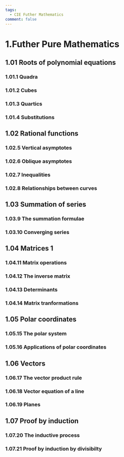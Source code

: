 ```yaml
---
tags:
  - CIE Futher Mathematics
comment: false
---
```


# 1.Futher Pure Mathematics

## 1.01 Roots of polynomial equations

### 1.01.1 Quadra

### 1.01.2 Cubes

### 1.01.3 Quartics

### 1.01.4 Substitutions

## 1.02 Rational functions

### 1.02.5 Vertical asymptotes

### 1.02.6 Oblique asymptotes

### 1.02.7 Inequalities

### 1.02.8 Relationships between curves

## 1.03 Summation of series

### 1.03.9 The summation formulae 

### 1.03.10 Converging series

## 1.04 Matrices 1

### 1.04.11 Matrix operations

### 1.04.12 The inverse matrix

### 1.04.13 Determinants

### 1.04.14 Matrix tranformations

## 1.05 Polar coordinates

### 1.05.15 The polar system

### 1.05.16 Applications of polar coordinates

## 1.06 Vectors

### 1.06.17 The vector product rule

### 1.06.18 Vector equation of a line

### 1.06.19 Planes

## 1.07 Proof by induction

### 1.07.20 The inductive process

### 1.07.21 Proof by induction by divisibilty


